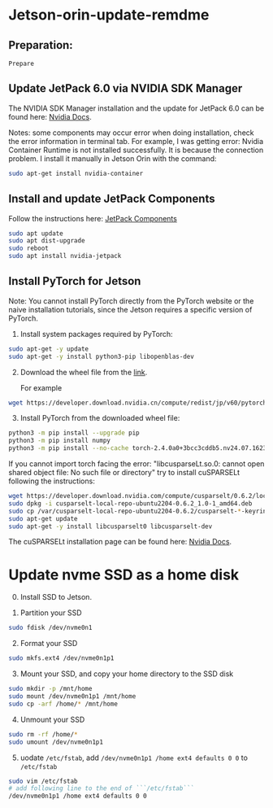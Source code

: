 # Jetson-orin-update-remdme

## Preparation:
    Prepare 

## Update JetPack 6.0 via NVIDIA SDK Manager

The NVIDIA SDK Manager installation and the update for JetPack 6.0 can be found here: [Nvidia Docs](https://docs.nvidia.com/sdk-manager/install-with-sdkm-jetson/index.html).

Notes: some components may occur error when doing installation, check the error information in terminal tab. For example, I was getting error: Nvidia Container Runtime is not installed successfully. It is because the connection problem. I install it manually in Jetson Orin with the command:

```sh
sudo apt-get install nvidia-container
```

## Install and update JetPack Components

Follow the instructions here: [JetPack Components](https://developer.nvidia.com/embedded/learn/get-started-jetson-agx-orin-devkit)


```sh
sudo apt update
sudo apt dist-upgrade
sudo reboot
sudo apt install nvidia-jetpack
```

## Install PyTorch for Jetson

Note: You cannot install PyTorch directly from the PyTorch website or the naive installation tutorials, since the Jetson requires a specific version of PyTorch.

1. Install system packages required by PyTorch:

```sh
sudo apt-get -y update
sudo apt-get -y install python3-pip libopenblas-dev
```

2. Download the wheel file from the [link](https://developer.download.nvidia.cn/compute/redist/jp/v60/pytorch/).

    For example

```sh
wget https://developer.download.nvidia.cn/compute/redist/jp/v60/pytorch/torch-2.4.0a0+3bcc3cddb5.nv24.07.16234504-cp310-cp310-linux_aarch64.whl
```

3. Install PyTorch from the downloaded wheel file:

```sh
python3 -m pip install --upgrade pip
python3 -m pip install numpy
python3 -m pip install --no-cache torch-2.4.0a0+3bcc3cddb5.nv24.07.16234504-cp310-cp310-linux_aarch64.whl
```

If you cannot import torch facing the error: "libcusparseLt.so.0: cannot open shared object file: No such file or directory" try to install cuSPARSELt following the instructions:

```sh
wget https://developer.download.nvidia.com/compute/cusparselt/0.6.2/local_installers/cusparselt-local-repo-ubuntu2204-0.6.2_1.0-1_amd64.deb
sudo dpkg -i cusparselt-local-repo-ubuntu2204-0.6.2_1.0-1_amd64.deb
sudo cp /var/cusparselt-local-repo-ubuntu2204-0.6.2/cusparselt-*-keyring.gpg /usr/share/keyrings/
sudo apt-get update
sudo apt-get -y install libcusparselt0 libcusparselt-dev
```

The cuSPARSELt installation page can be found here: [Nvidia Docs](https://developer.nvidia.com/cusparselt-downloads?target_os=Linux&target_arch=x86_64&Distribution=Ubuntu&target_version=22.04&target_type=deb_local).


# Update nvme SSD as a home disk

0. Install SSD to Jetson.

1. Partition your SSD
```sh
sudo fdisk /dev/nvme0n1
```

2. Format your SSD
```sh
sudo mkfs.ext4 /dev/nvme0n1p1
```

3. Mount your SSD, and copy your home directory to the SSD disk
```sh
sudo mkdir -p /mnt/home
sudo mount /dev/nvme0n1p1 /mnt/home
sudo cp -arf /home/* /mnt/home
```

4. Unmount your SSD
```sh
sudo rm -rf /home/*
sudo umount /dev/nvme0n1p1
```

5. uodate ```/etc/fstab```, add ```/dev/nvme0n1p1 /home ext4 defaults 0 0``` to ```/etc/fstab```
```sh
sudo vim /etc/fstab
# add following line to the end of ```/etc/fstab```
/dev/nvme0n1p1 /home ext4 defaults 0 0
```


